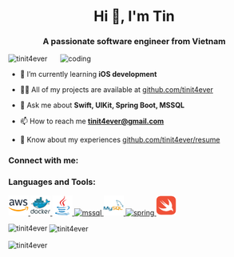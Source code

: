 <h1 align="center">Hi 👋, I'm Tin</h1>
<h3 align="center">A passionate software engineer from Vietnam</h3>

<img align="right" alt="coding" width="400" src="https://i.pinimg.com/originals/86/74/90/8674905b3c57ca65503d14f79fcc3b87.gif">

<p align="left"> <img src="https://komarev.com/ghpvc/?username=tinit4ever&label=Profile%20views&color=0e75b6&style=flat" alt="tinit4ever" /> </p>

- 🌱 I’m currently learning **iOS development**

- 👨‍💻 All of my projects are available at [github.com/tinit4ever](https://github.com/tinit4ever)

- 💬 Ask me about **Swift, UIKit, Spring Boot, MSSQL**

- 📫 How to reach me **tinit4ever@gmail.com**

- 📄 Know about my experiences [github.com/tinit4ever/resume](https://github.com/tinit4ever/resume)

<h3 align="left">Connect with me:</h3>
<p align="left">
</p>

<h3 align="left">Languages and Tools:</h3>
<p align="left"> <a href="https://aws.amazon.com" target="_blank" rel="noreferrer"> <img src="https://raw.githubusercontent.com/devicons/devicon/master/icons/amazonwebservices/amazonwebservices-original-wordmark.svg" alt="aws" width="40" height="40"/> </a> <a href="https://www.docker.com/" target="_blank" rel="noreferrer"> <img src="https://raw.githubusercontent.com/devicons/devicon/master/icons/docker/docker-original-wordmark.svg" alt="docker" width="40" height="40"/> </a> <a href="https://www.java.com" target="_blank" rel="noreferrer"> <img src="https://raw.githubusercontent.com/devicons/devicon/master/icons/java/java-original.svg" alt="java" width="40" height="40"/> </a> <a href="https://www.microsoft.com/en-us/sql-server" target="_blank" rel="noreferrer"> <img src="https://www.svgrepo.com/show/303229/microsoft-sql-server-logo.svg" alt="mssql" width="40" height="40"/> </a> <a href="https://www.mysql.com/" target="_blank" rel="noreferrer"> <img src="https://raw.githubusercontent.com/devicons/devicon/master/icons/mysql/mysql-original-wordmark.svg" alt="mysql" width="40" height="40"/> </a> <a href="https://spring.io/" target="_blank" rel="noreferrer"> <img src="https://www.vectorlogo.zone/logos/springio/springio-icon.svg" alt="spring" width="40" height="40"/> </a> <a href="https://developer.apple.com/swift/" target="_blank" rel="noreferrer"> <img src="https://raw.githubusercontent.com/devicons/devicon/master/icons/swift/swift-original.svg" alt="swift" width="40" height="40"/> </a> </p>

<p><img align="left" src="https://github-readme-stats.vercel.app/api/top-langs?username=tinit4ever&show_icons=true&locale=en&layout=compact" alt="tinit4ever" /></p>

<p>&nbsp;<img align="center" src="https://github-readme-stats.vercel.app/api?username=tinit4ever&show_icons=true&locale=en" alt="tinit4ever" /></p>

<p><img align="center" src="https://github-readme-streak-stats.herokuapp.com/?user=tinit4ever&" alt="tinit4ever" /></p>

